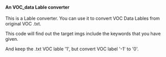 #### An VOC_data Lable converter
This is a Lable converter. You can use it to convert VOC Data Lables from original VOC .txt. 

This code will find out the target imgs include the keywords that you have given.

And keep the .txt VOC lable '1', but convert VOC label '-1' to '0'.

